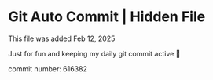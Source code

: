 # Git Auto Commit | Hidden File

This file was added Feb 12, 2025

Just for fun and keeping my daily git commit active 🤪

commit number: 616382
